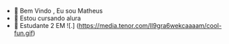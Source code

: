 - 👋 Bem Vindo , Eu sou Matheus
- 👀 Estou cursando alura  
- 🌱  Estudante 2 EM
![.] (https://media.tenor.com/ll9gra6wekcaaaam/cool-fun.gif)
